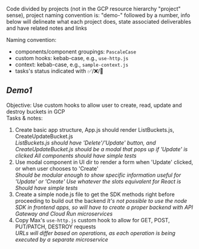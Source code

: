Code divided by projects (not in the GCP resource hierarchy "project" sense), project naming convention is: "demo-" followed by a number, info below will delineate what each project does, state associated deliverables and have related notes and links

Naming convention:

- components/component groupings: `PascaleCase`
- custom hooks: kebab-case, e.g., `use-http.js`
- context: kebab-case, e.g., `sample-context.js`
- tasks's status indicated with ✅/❌/🚧

## _Demo1_

Objective: Use custom hooks to allow user to create, read, update and destroy buckets in GCP\
Tasks & notes:

1. Create basic app structure, App.js should render ListBuckets.js, CreateUpdateBucket.js\
   _ListBuckets.js should have 'Delete'/'Update' button, and CreateUpdateBucket.js should be a modal that pops up if 'Update' is clicked_
   _All components should have simple tests_
2. Use modal component in UI dir to render a form when 'Update' clicked, or when user chooses to 'Create'\
   _Should be modular enough to show specific information useful for 'Update' or 'Create'_
   _Use whatever the slots equivalent for React is_
   _Should have simple tests_
3. Create a simple node.js file to get the SDK methods right before proceeding to build out the backend
   _It's not possible to use the node SDK in frontend apps, so will have to create a proper backend with API Gateway and Cloud Run microservices_
4. Copy Max's `use-http.js` custom hook to allow for GET, POST, PUT/PATCH, DESTROY requests\
   _URLs will differ based on operations, as each operation is being executed by a separate microservice_
